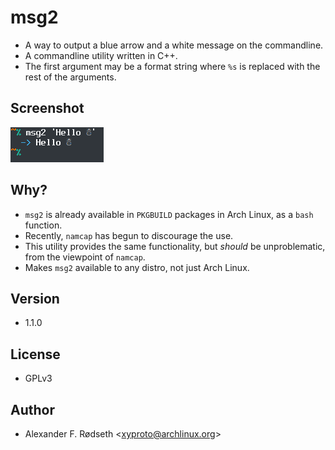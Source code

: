 # msg2

* A way to output a blue arrow and a white message on the commandline.
* A commandline utility written in C++.
* The first argument may be a format string where `%s` is replaced with the rest of the arguments.

## Screenshot

![screenshot](img/screenshot.png)

## Why?

* `msg2` is already available in `PKGBUILD` packages in Arch Linux, as a `bash` function.
* Recently, `namcap` has begun to discourage the use.
* This utility provides the same functionality, but *should* be unproblematic, from the viewpoint of `namcap`.
* Makes `msg2` available to any distro, not just Arch Linux.

## Version

* 1.1.0

## License

* GPLv3

## Author

* Alexander F. Rødseth &lt;xyproto@archlinux.org&gt;
